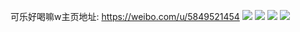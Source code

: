 可乐好喝嘛w主页地址: https://weibo.com/u/5849521454 
![](https://wx4.sinaimg.cn/mw2000/006nRZKely1h8wsk8wwkcj30u0140ah0.jpg) 
![](https://wx4.sinaimg.cn/mw2000/006nRZKely1h8wsk76q31j30u016yqdj.jpg) 
![](https://wx4.sinaimg.cn/mw2000/006nRZKely1h8srw5ihttj32dc35s1l1.jpg) 
![](https://wx4.sinaimg.cn/mw2000/006nRZKely1h83n3sqqcoj30zk15atky.jpg) 
